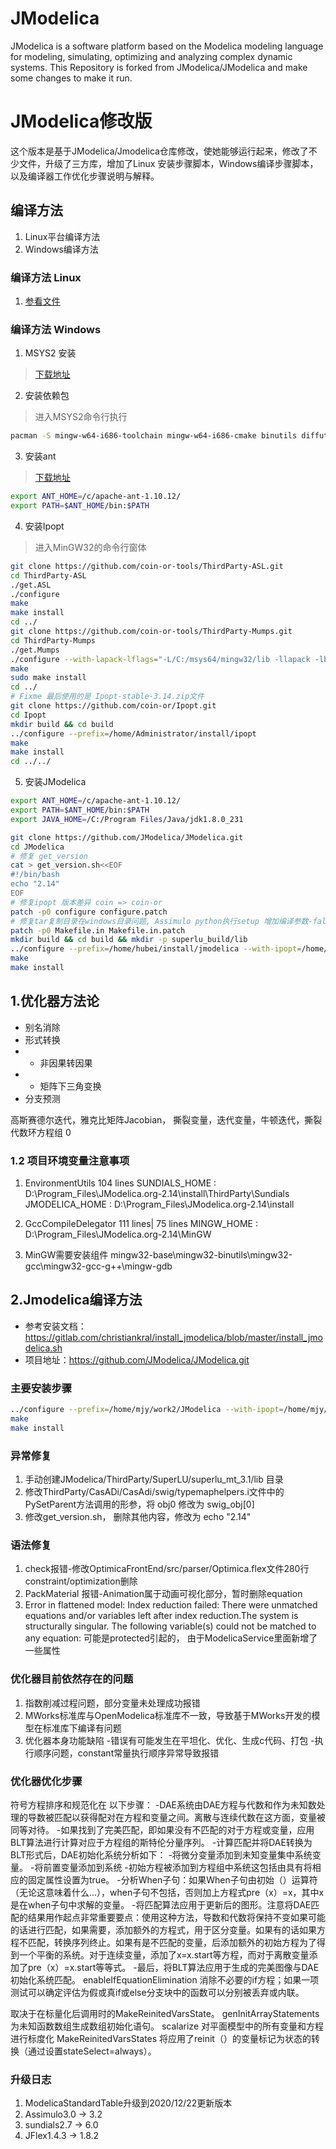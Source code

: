 # JModelica
JModelica is a software platform based on the Modelica modeling language for modeling, simulating, optimizing and analyzing complex dynamic systems.
This Repository is forked from JModelica/JModelica and make some changes to make it run.

# JModelica修改版
这个版本是基于JModelica/Jmodelica仓库修改，使她能够运行起来，修改了不少文件，升级了三方库，增加了Linux 安装步骤脚本，Windows编译步骤脚本，以及编译器工作优化步骤说明与解释。

## 编译方法
1. Linux平台编译方法
2. Windows编译方法
### 编译方法 Linux
1. [参看文件](install_jmodelica_patch.sh)
### 编译方法 Windows
1. MSYS2 安装
> [下载地址](https://objects.githubusercontent.com/github-production-release-asset-2e65be/80988227/258be22a-3a6b-4319-a0f6-7a41f0afc8c5?X-Amz-Algorithm=AWS4-HMAC-SHA256&X-Amz-Credential=AKIAIWNJYAX4CSVEH53A%2F20220328%2Fus-east-1%2Fs3%2Faws4_request&X-Amz-Date=20220328T053137Z&X-Amz-Expires=300&X-Amz-Signature=afc34d0e8ceaeb03bbd5145d4ad75841f8829177321822128c8fbbcbeb7fda71&X-Amz-SignedHeaders=host&actor_id=0&key_id=0&repo_id=80988227&response-content-disposition=attachment%3B%20filename%3Dmsys2-x86_64-20220319.exe&response-content-type=application%2Foctet-stream)
2. 安装依赖包 
> 进入MSYS2命令行执行
```bash
pacman -S mingw-w64-i686-toolchain mingw-w64-i686-cmake binutils diffutils git grep make patch pkg-config mingw32/mingw-w64-i686-liblas python-pip mingw-w64-i686-python-numpy mingw-w64-i686-cython mingw-w64-i686-lapack
```
3. 安装ant 
> [下载地址](https://dlcdn.apache.org//ant/binaries/apache-ant-1.10.12-bin.zip)
```bash
export ANT_HOME=/c/apache-ant-1.10.12/
export PATH=$ANT_HOME/bin:$PATH
```
4. 安装Ipopt
> 进入MinGW32的命令行窗体
```bash
git clone https://github.com/coin-or-tools/ThirdParty-ASL.git
cd ThirdParty-ASL
./get.ASL
./configure
make
make install
cd ../
git clone https://github.com/coin-or-tools/ThirdParty-Mumps.git
cd ThirdParty-Mumps
./get.Mumps
./configure --with-lapack-lflags="-L/C:/msys64/mingw32/lib -llapack -lblas"
make
sudo make install
cd ../
# Fixme 最后使用的是 Ipopt-stable-3.14.zip文件
git clone https://github.com/coin-or/Ipopt.git
cd Ipopt
mkdir build && cd build
../configure --prefix=/home/Administrator/install/ipopt
make
make install
cd ../../
```
5. 安装JModelica
```bash
export ANT_HOME=/c/apache-ant-1.10.12/
export PATH=$ANT_HOME/bin:$PATH
export JAVA_HOME=/C:/Program Files/Java/jdk1.8.0_231

git clone https://github.com/JModelica/JModelica.git
cd JModelica
# 修复 get_version
cat > get_version.sh<<EOF
#!/bin/bash
echo "2.14"
EOF
# 修复ipopt 版本差异 coin => coin-or
patch -p0 configure configure.patch
# 修复tar复制目录在windows目录问题, Assimulo python执行setup 增加编译参数-fallow-argument-mismatch, 注释掉build-compiler
patch -p0 Makefile.in Makefile.in.patch
mkdir build && cd build && mkdir -p superlu_build/lib
../configure --prefix=/home/hubei/install/jmodelica --with-ipopt=/home/Administrator/install/ipopt
make
make install
```
## 1.优化器方法论
- 别名消除
- 形式转换
- - 非因果转因果
- - 矩阵下三角变换
- 分支预测
  
高斯赛德尔迭代，雅克比矩阵Jacobian， 撕裂变量，迭代变量，牛顿迭代，撕裂代数环方程组
0
### 1.2 项目环境变量注意事项
1. EnvironmentUtils 104 lines
SUNDIALS_HOME : D:\Program_Files\JModelica.org-2.14\install\ThirdParty\Sundials
JMODELICA_HOME : D:\Program_Files\JModelica.org-2.14\install
2. GccCompileDelegator 111 lines| 75 lines
MINGW_HOME : D:\Program_Files\JModelica.org-2.14\MinGW

3. MinGW需要安装组件
mingw32-base\mingw32-binutils\mingw32-gcc\mingw32-gcc-g++\mingw-gdb

## 2.Jmodelica编译方法
- 参考安装文档：https://gitlab.com/christiankral/install_jmodelica/blob/master/install_jmodelica.sh
- 项目地址：https://github.com/JModelica/JModelica.git
### 主要安装步骤
``` bash
../configure --prefix=/home/mjy/work2/JModelica --with-ipopt=/home/mjy/work2/Ipopt
make
make install
```
### 异常修复
1. 手动创建JModelica/ThirdParty/SuperLU/superlu_mt_3.1/lib 目录
2. 修改ThirdParty/CasADi/CasAdi/swig/typemaphelpers.i文件中的 PySetParent方法调用的形参，将 obj0 修改为 swig_obj[0]
3. 修改get_version.sh， 删除其他内容，修改为 echo "2.14"

### 语法修复
1. check报错-修改OptimicaFrontEnd/src/parser/Optimica.flex文件280行constraint/optimization删除
2. PackMaterial 报错-Animation属于动画可视化部分，暂时删除equation
3. Error in flattened model: Index reduction failed: There were unmatched equations and/or variables left after index reduction.The system is structurally singular. The following variable(s) could not be matched to any equation:
可能是protected引起的， 由于ModelicaService里面新增了一些属性

### 优化器目前依然存在的问题
1. 指数削减过程问题，部分变量未处理成功报错
2. MWorks标准库与OpenModelica标准库不一致，导致基于MWorks开发的模型在标准库下编译有问题
3. 优化器本身功能缺陷
 -错误有可能发生在平坦化、优化、生成c代码、打包
 -执行顺序问题，constant常量执行顺序异常导致报错
### 优化器优化步骤
符号方程排序和规范化在
以下步骤：
-DAE系统由DAE方程与代数和作为未知数处理的导数被匹配以获得配对在方程和变量之间。离散与连续代数在这方面，变量被同等对待。
-如果找到了完美匹配，即如果没有不匹配的对于方程或变量，应用BLT算法进行计算对应于方程组的斯特伦分量序列。
-计算匹配并将DAE转换为BLT形式后，DAE初始化系统分析如下：
-将微分变量添加到未知变量集中系统变量。
-将前置变量添加到系统
-初始方程被添加到方程组中系统这包括由具有将相应的固定属性设置为true。
-分析When子句：如果When子句由初始（）运算符（无论这意味着什么…），when子句不包括，否则加上方程式pre（x）=x，其中x是在when子句中求解的变量。
-将匹配算法应用于更新后的图形。注意将DAE匹配的结果用作起点非常重要要点：使用这种方法，导数和代数将保持不变如果可能的话进行匹配，如果需要，添加额外的方程式，用于区分变量。如果有的话如果方程不匹配，转换序列终止。如果有是不匹配的变量，后添加额外的初始方程为了得到一个平衡的系统。对于连续变量，添加了x=x.start等方程，而对于离散变量添加了pre（x）=x.start等等式。
-最后，将BLT算法应用于生成的完美图像与DAE初始化系统匹配。
enableIfEquationElimination
消除不必要的if方程；如果一项测试可以确定评估为假或真if或else分支块中的函数可以分别被丢弃或内联。
<p>
取决于在标量化后调用时的MakeReinitedVarsState。
genInitArrayStatements
为未知函数数组生成数组初始化语句。
scalarize
对平面模型中的所有变量和方程进行标度化
MakeReinitedVarsStates
将应用了reinit（）的变量标记为状态的转换（通过设置stateSelect=always）。

### 升级日志
1. ModelicaStandardTable升级到2020/12/22更新版本
2. Assimulo3.0 -> 3.2
3. sundials2.7 -> 6.0
4. JFlex1.4.3 -> 1.8.2
